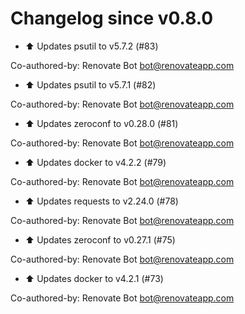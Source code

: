 # Changelog since v0.8.0
- ⬆ Updates psutil to v5.7.2 (#83)

Co-authored-by: Renovate Bot <bot@renovateapp.com> 
- ⬆ Updates psutil to v5.7.1 (#82)

Co-authored-by: Renovate Bot <bot@renovateapp.com> 
- ⬆ Updates zeroconf to v0.28.0 (#81)

Co-authored-by: Renovate Bot <bot@renovateapp.com> 
- ⬆ Updates docker to v4.2.2 (#79)

Co-authored-by: Renovate Bot <bot@renovateapp.com> 
- ⬆ Updates requests to v2.24.0 (#78)

Co-authored-by: Renovate Bot <bot@renovateapp.com> 
- ⬆ Updates zeroconf to v0.27.1 (#75)

Co-authored-by: Renovate Bot <bot@renovateapp.com> 
- ⬆ Updates docker to v4.2.1 (#73)

Co-authored-by: Renovate Bot <bot@renovateapp.com> 
